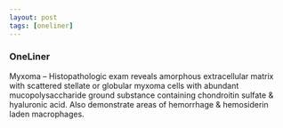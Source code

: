 ```yaml
---
layout: post
tags: [oneliner]
---
```



### OneLiner

Myxoma – Histopathologic exam reveals amorphous extracellular matrix with scattered stellate or globular myxoma cells with abundant mucopolysaccharide ground substance containing chondroitin sulfate & hyaluronic acid. Also demonstrate areas of hemorrhage & hemosiderin laden macrophages.
